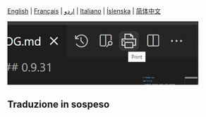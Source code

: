 [English](README.md) | [Français](README.fra.md) | [اردو](README.urd.md) | [Italiano](README.ita.md) | [Íslenska](README.isl.md) | [简体中文](README.zho.md)

![source](assets/print-icon.png) 

## Traduzione in sospeso